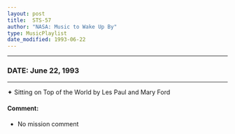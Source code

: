 ```yaml
---
layout: post
title:  STS-57
author: "NASA: Music to Wake Up By"
type: MusicPlaylist
date_modified: 1993-06-22
---
```


----
### DATE: June 22, 1993
----
✦ Sitting on Top of the World by Les Paul and Mary Ford

#### Comment:
* No mission comment
